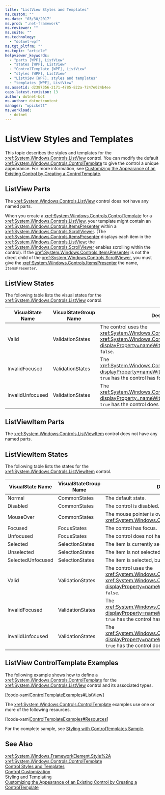 ```yaml
---
title: "ListView Styles and Templates"
ms.custom: ""
ms.date: "03/30/2017"
ms.prod: ".net-framework"
ms.reviewer: ""
ms.suite: ""
ms.technology: 
  - "dotnet-wpf"
ms.tgt_pltfrm: ""
ms.topic: "article"
helpviewer_keywords: 
  - "parts [WPF], ListView"
  - "states [WPF], ListView"
  - "ControlTemplate [WPF], ListView"
  - "styles [WPF], ListView"
  - "ListView [WPF], styles and templates"
  - "templates [WPF], ListView"
ms.assetid: d2387356-2171-4785-822a-7247e024b4ee
caps.latest.revision: 13
author: dotnet-bot
ms.author: dotnetcontent
manager: "wpickett"
ms.workload: 
  - dotnet
---
```

# ListView Styles and Templates
This topic describes the styles and templates for the <xref:System.Windows.Controls.ListView> control. You can modify the default <xref:System.Windows.Controls.ControlTemplate> to give the control a unique appearance. For more information, see [Customizing the Appearance of an Existing Control by Creating a ControlTemplate](../../../../docs/framework/wpf/controls/customizing-the-appearance-of-an-existing-control.md).  
  
## ListView Parts  
 The <xref:System.Windows.Controls.ListView> control does not have any named parts.  
  
 When you create a <xref:System.Windows.Controls.ControlTemplate> for a <xref:System.Windows.Controls.ListView>, your template might contain an <xref:System.Windows.Controls.ItemsPresenter> within a <xref:System.Windows.Controls.ScrollViewer>. (The <xref:System.Windows.Controls.ItemsPresenter> displays each item in the <xref:System.Windows.Controls.ListView>; the <xref:System.Windows.Controls.ScrollViewer> enables scrolling within the control).  If the <xref:System.Windows.Controls.ItemsPresenter> is not the direct child of the <xref:System.Windows.Controls.ScrollViewer>, you must give the <xref:System.Windows.Controls.ItemsPresenter> the name, `ItemsPresenter`.  
  
## ListView States  
 The following table lists the visual states for the <xref:System.Windows.Controls.ListView> control.  
  
|VisualState Name|VisualStateGroup Name|Description|  
|-|-|-|  
|Valid|ValidationStates|The control uses the <xref:System.Windows.Controls.Validation> class and the <xref:System.Windows.Controls.Validation.HasError%2A?displayProperty=nameWithType> attached property is `false`.|  
|InvalidFocused|ValidationStates|The <xref:System.Windows.Controls.Validation.HasError%2A?displayProperty=nameWithType> attached property is `true` has the control has focus.|  
|InvalidUnfocused|ValidationStates|The <xref:System.Windows.Controls.Validation.HasError%2A?displayProperty=nameWithType> attached property is `true` has the control does not have focus.|  
  
## ListViewItem Parts  
 The <xref:System.Windows.Controls.ListViewItem> control does not have any named parts.  
  
## ListViewItem States  
 The following table lists the states for the <xref:System.Windows.Controls.ListViewItem> control.  
  
|VisualState Name|VisualStateGroup Name|Description|  
|-|-|-|  
|Normal|CommonStates|The default state.|  
|Disabled|CommonStates|The control is disabled.|  
|MouseOver|CommonStates|The mouse pointer is over the <xref:System.Windows.Controls.ComboBox> control.|  
|Focused|FocusStates|The control has focus.|  
|Unfocused|FocusStates|The control does not have focus.|  
|Selected|SelectionStates|The item is currently selected.|  
|Unselected|SelectionStates|The item is not selected.|  
|SelectedUnfocused|SelectionStates|The item is selected, but does not have focus.|  
|Valid|ValidationStates|The control uses the <xref:System.Windows.Controls.Validation> class and the <xref:System.Windows.Controls.Validation.HasError%2A?displayProperty=nameWithType> attached property is `false`.|  
|InvalidFocused|ValidationStates|The <xref:System.Windows.Controls.Validation.HasError%2A?displayProperty=nameWithType> attached property is `true` has the control has focus.|  
|InvalidUnfocused|ValidationStates|The <xref:System.Windows.Controls.Validation.HasError%2A?displayProperty=nameWithType> attached property is `true` has the control does not have focus.|  
  
## ListView ControlTemplate Examples  
 The following example shows how to define a <xref:System.Windows.Controls.ControlTemplate> for the <xref:System.Windows.Controls.ListView> control and its associated types.  
  
 [!code-xaml[ControlTemplateExamples#ListView](../../../../samples/snippets/csharp/VS_Snippets_Wpf/ControlTemplateExamples/CS/resources/listview.xaml#listview)]  
  
 The <xref:System.Windows.Controls.ControlTemplate> examples use one or more of the following resources.  
  
 [!code-xaml[ControlTemplateExamples#Resources](../../../../samples/snippets/csharp/VS_Snippets_Wpf/ControlTemplateExamples/CS/resources/shared.xaml#resources)]  
  
 For the complete sample, see [Styling with ControlTemplates Sample](http://go.microsoft.com/fwlink/?LinkID=160041).  
  
## See Also  
 <xref:System.Windows.FrameworkElement.Style%2A>  
 <xref:System.Windows.Controls.ControlTemplate>  
 [Control Styles and Templates](../../../../docs/framework/wpf/controls/control-styles-and-templates.md)  
 [Control Customization](../../../../docs/framework/wpf/controls/control-customization.md)  
 [Styling and Templating](../../../../docs/framework/wpf/controls/styling-and-templating.md)  
 [Customizing the Appearance of an Existing Control by Creating a ControlTemplate](../../../../docs/framework/wpf/controls/customizing-the-appearance-of-an-existing-control.md)
